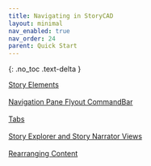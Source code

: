 ```yaml
---
title: Navigating in StoryCAD
layout: minimal
nav_enabled: true
nav_order: 24
parent: Quick Start
---
```

{: .no_toc .text-delta }

[Story Elements](Story_Elements.html) <br/><br/>
[Navigation Pane Flyout CommandBar](Navigation_Pane_Flyout_CommandBar.html) <br/><br/>
[Tabs](Tabs.html) <br/><br/>
[Story Explorer and Story Narrator Views](Story_Explorer_and_Story_Narrator_Views.html) <br/><br/>
[Rearranging Content](Rearranging_Content.html) <br/><br/>
